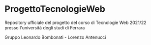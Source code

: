 # ProgettoTecnologieWeb
Repository ufficiale del progetto del corso di Tecnologie Web 2021/22 presso l'università degli studi di Ferrara

Gruppo Leonardo Bombonati - Lorenzo Antenucci
